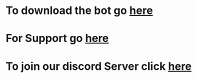 
# To download the bot go [here](https://files.natemarcellus.com/download/MissionchiefBot)

# For Support go [here](https://support.natemarcellus.com)

# To join our discord Server click [here](https://links.natemarcellus.com)

